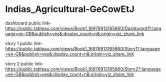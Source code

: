# Indias_Agricultural-GeCowEtJ

dashboard public link-https://public.tableau.com/views/Book1_16976913165860/Dashboard1?:language=en-GB&publish=yes&:display_count=n&:origin=viz_share_link

story 1 public link-https://public.tableau.com/views/Book1_16976913165860/Story1?:language=en-GB&publish=yes&:display_count=n&:origin=viz_share_link

story 2 public link-https://public.tableau.com/views/Book1_16976913165860/Story2?:language=en-GB&publish=yes&:display_count=n&:origin=viz_share_link
